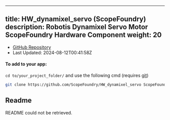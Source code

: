 
---
title: HW_dynamixel_servo (ScopeFoundry)
description: Robotis Dynamixel Servo Motor ScopeFoundry Hardware Component
weight: 20
---
- [GitHub Repository](https://github.com/ScopeFoundry/HW_dynamixel_servo)
- Last Updated: 2024-08-12T00:41:58Z


#### To add to your app:

`cd to/your_project_folder/` and use the following cmd (requires [git](/docs/100_development-environment/20_git/))

```bash
git clone https://github.com/ScopeFoundry/HW_dynamixel_servo ScopeFoundryHW/dynamixel_servo
```


## Readme
README could not be retrieved.
